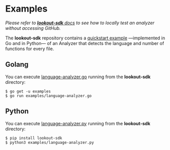 # Examples

_Please refer to [**lookout-sdk** docs](lookout-sdk.md) to see how to locally test an analyzer without accessing GitHub._

The **lookout-sdk** repository contains a [quickstart example](https://github.com/src-d/lookout-sdk/blob/master/examples) &mdash;implemented in Go and in Python&mdash; of an Analyzer that detects the language and number of functions for every file.

## Golang

You can execute [language-analyzer.go](https://github.com/src-d/lookout-sdk/blob/master/examples/language-analyzer.go) running from the **lookout-sdk** directory:

```shell
$ go get -u examples
$ go run examples/language-analyzer.go
```

## Python

You can execute [language-analyzer.py](https://github.com/src-d/lookout-sdk/blob/master/examples/language-analyzer.py) running from the **lookout-sdk** directory:

```shell
$ pip install lookout-sdk
$ python3 examples/language-analyzer.py
```
